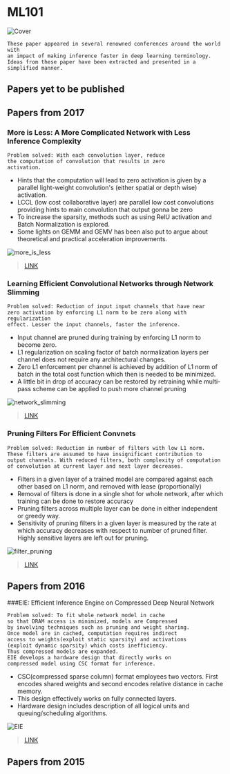 # ML101

![Cover][cover_pic]

```A simple list of around 101 ML papers and corresponding links.
These paper appeared in several renowned conferences around the world with
an impact of making inference faster in deep learning terminology.
Ideas from these paper have been extracted and presented in a simplified manner.
```
## Papers yet to be published

## Papers from 2017

### More is Less: A More Complicated Network with Less Inference Complexity

```
Problem solved: With each convolution layer, reduce
the computation of convolution that results in zero
activation.
```
* Hints that the computation will lead to zero activation
is given by a parallel light-weight convolution's (either spatial or depth wise) activation.
* LCCL (low cost collaborative layer) are parallel low cost convolutions providing hints to main convolution that output gonna be zero
* To increase the sparsity, methods such as using RelU activation and Batch Normalization is explored.
* Some lights on GEMM and GEMV has been also put to argue about theoretical and practical acceleration improvements.

![more_is_less][more_is_less]
>[LINK](https://arxiv.org/abs/1703.08651)

### Learning Efficient Convolutional Networks through Network Slimming

```
Problem solved: Reduction of input input channels that have near
zero activation by enforcing L1 norm to be zero along with regularization
effect. Lesser the input channels, faster the inference.
```

* Input channel are pruned during training by enforcing L1 norm to become zero.
* L1 regularization on scaling factor of batch normalization layers per channel does not require any architectural changes.
* Zero L1 enforcement per channel is achieved by addition of L1 norm of batch in the total cost function which then is needed to be minimized.
* A little bit in drop of accuracy can be restored by retraining while multi-pass scheme can be applied to push more channel pruning

![network_slimming][network_slimming]
>[LINK](https://arxiv.org/abs/1708.06519v1)

### Pruning Filters For Efficient Convnets

```
Problem solved: Reduction in number of filters with low L1 norm.
These filters are assumed to have insignificant contribution to
output channels. With reduced filters, both complexity of computation
of convolution at current layer and next layer decreases.
```

* Filters in a given layer of a trained model are compared against each other based on L1 norm, and removed with lease (proportionally)
* Removal of filters is done in a single shot for whole network, after which training can be done to restore accuracy
* Pruning filters across multiple layer can be done in either independent or greedy way.
* Sensitivity of pruning filters in a given layer is measured by the rate at which accuracy decreases with respect to number of pruned filter. Highly sensitive layers are left out for pruning.

![filter_pruning][filter_pruning]
>[LINK](https://arxiv.org/abs/1608.08710v3)

## Papers from 2016

###EIE: Efficient Inference Engine on Compressed Deep Neural Network

```
Problem solved: To fit whole network model in cache
so that DRAM access is minimized, models are Compressed
by involving techniques such as pruning and weight sharing.
Once model are in cached, computation requires indirect
access to weights(exploit static sparsity) and activations
(exploit dynamic sparsity) which costs inefficiency.
Thus compressed models are expanded.
EIE develops a hardware design that directly works on
compressed model using CSC format for inference.
```
* CSC(compressed sparse column) format employees two vectors. First encodes shared weights and second encodes relative distance in cache memory.
* This design effectively works on fully connected layers.
* Hardware design includes description of all logical units and queuing/scheduling algorithms.

![EIE][EIE]
>[LINK](https://arxiv.org/abs/1602.01528v2)

## Papers from 2015


[cover_pic]: https://github.com/bulletcross/ML-paper-collection/blob/master/ML101/cover.jpg
[more_is_less]: https://github.com/bulletcross/ML-paper-collection/blob/master/ML101/more_is_less.jpg
[EIE]: https://github.com/bulletcross/ML-paper-collection/blob/master/ML101/EIE.jpg
[network_slimming]:
https://github.com/bulletcross/ML-paper-collection/blob/master/ML101/network_slimming.jpg
[filter_pruning]:
https://github.com/bulletcross/ML-paper-collection/blob/master/ML101/filter_pruning.jpg
